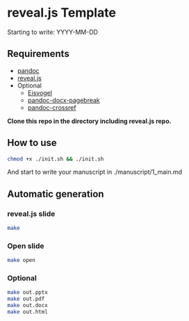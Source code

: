 # reveal.js Template

Starting to write: YYYY-MM-DD

## Requirements

- [pandoc](https://github.com/jgm/pandoc)
- [reveal.js](https://github.com/hakimel/reveal.js)
- Optional
  - [Eisvogel](https://github.com/Wandmalfarbe/pandoc-latex-template)
  - [pandoc-docx-pagebreak](https://pypi.org/project/pandoc-docx-pagebreak/)
  - [pandoc-crossref](https://github.com/lierdakil/pandoc-crossref)

**Clone this repo in the directory including reveal.js repo.**

## How to use

```sh
chmod +x ./init.sh && ./init.sh
```

And start to write your manuscript in ./manuscript/1_main.md

## Automatic generation

### reveal.js slide

```sh
make
```

### Open slide

```sh
make open
```

### Optional

```sh
make out.pptx
make out.pdf
make out.docx
make out.html
```

<!-- vim: set foldmethod=marker : -->
